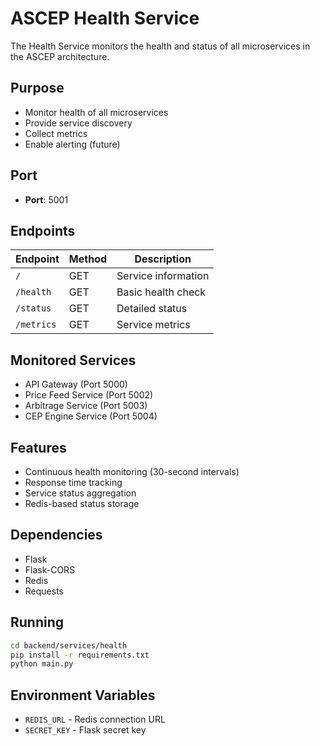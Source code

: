 # ASCEP Health Service

The Health Service monitors the health and status of all microservices in the ASCEP architecture.

## Purpose
- Monitor health of all microservices
- Provide service discovery
- Collect metrics
- Enable alerting (future)

## Port
- **Port**: 5001

## Endpoints

| Endpoint | Method | Description |
|----------|--------|-------------|
| `/` | GET | Service information |
| `/health` | GET | Basic health check |
| `/status` | GET | Detailed status |
| `/metrics` | GET | Service metrics |

## Monitored Services
- API Gateway (Port 5000)
- Price Feed Service (Port 5002)
- Arbitrage Service (Port 5003)
- CEP Engine Service (Port 5004)

## Features
- Continuous health monitoring (30-second intervals)
- Response time tracking
- Service status aggregation
- Redis-based status storage

## Dependencies
- Flask
- Flask-CORS
- Redis
- Requests

## Running
```bash
cd backend/services/health
pip install -r requirements.txt
python main.py
```

## Environment Variables
- `REDIS_URL` - Redis connection URL
- `SECRET_KEY` - Flask secret key 
